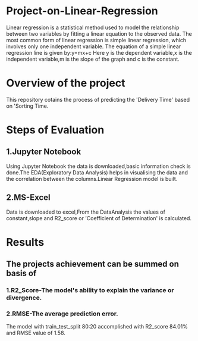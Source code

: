# Project-on-Linear-Regression
Linear regression is a statistical method used to model the relationship between two variables by fitting a linear equation to the observed data.
The most common form of linear regression is simple linear regression, which involves only one independent variable. The equation of a simple linear regression line is given by:y=mx+c
Here y is the dependent variable,x is the independent variable,m is the slope of the graph and c is the constant.
# Overview of the project
This repository cotains the process of predicting the 'Delivery Time' based on 'Sorting Time.
# Steps of Evaluation
## 1.Jupyter Notebook
Using Jupyter Notebook the data is downloaded,basic information check is done.The EDA(Exploratory Data Analysis) helps in visualising the data and the correlation between the columns.Linear Regression model is built.
## 2.MS-Excel
Data is downloaded to excel,From the DataAnalysis the values of constant,slope and R2_score or 'Coefficient of Determination' is calculated.
# Results
## The projects achievement can be summed on basis of
### 1.R2_Score-The model's ability to explain the variance or divergence.
### 2.RMSE-The average prediction error.
The model with train_test_split 80:20 accomplished with R2_score 84.01% and RMSE value of 1.58.

